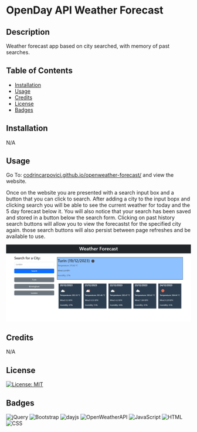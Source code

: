 # OpenDay API Weather Forecast

## Description

Weather forecast app based on city searched, with memory of past searches.

## Table of Contents

* [Installation](#installation)
* [Usage](#usage)
* [Credits](#credits)
* [License](#license)
* [Badges](#badges)


## Installation

N/A

## Usage 

Go To: [codrincarpovici.github.io/openweather-forecast/](https://codrincarpovici.github.io/openweather-forecast/) and view the website. 

Once on the website you are presented with a search input box and a button that you can click to search. After adding a city to the input bopx and clicking search you will be able to see the current weather for today and the 5 day forecast below it. You will also notice that your search has been saved and stored in a button below the search form. Clicking on past history search buttons will allow you to view the forecastst for the specified city again. those search buttons will also persist between page refreshes and be available to use.

![OpenWeather API Forecast](assets/images/forecastSS.png)



## Credits

N/A

## License
[![License: MIT](https://img.shields.io/badge/License-MIT-yellow.svg)](https://opensource.org/licenses/MIT)

## Badges

![jQuery](https://img.shields.io/badge/jQuery-3.7.1-magenta)
![Bootstrap](https://img.shields.io/badge/Bootstrap-5.3-purple)
![dayjs](https://img.shields.io/badge/dayjs-API-lightblue)
![OpenWeatherAPI](https://img.shields.io/badge/OpenWeather-API-orange)
![JavaScript](https://img.shields.io/badge/JavaScript-ES6-yellow)
![HTML](https://img.shields.io/badge/HTML-5-blue)
![CSS](https://img.shields.io/badge/CSS-3-violet)
